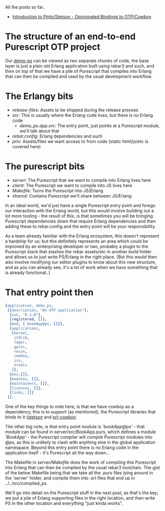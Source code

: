 All the posts so far..

- [Introduction to Pinto/Stetson - Opinionated Bindings to OTP/Cowboy](/entries/introducing-pinto-and-stetson---opinionated-purescript-bindings-to-otp-and-cowboy.html)


The structure of an end-to-end Purescript OTP project
==

Our [demo-ps](https://github.com/id3as/demo-ps) can be viewed as two separate chunks of code, the base layer is just a plain old Erlang application built using rebar3 and such, and then on top of that we have a pile of Purescript that compiles into Erlang that can then be compiled and used by the usual development workflow.

# The Erlangy bits
- *release-files*: Assets to be shipped during the release process
- *src*: This is usually where the Erlang code lives, but there is no Erlang code
    - *demo_ps.app.src*: The entry point, just points at a Purescript module, we'll talk about that
- *rebar.config*: Erlang dependencies and such
- *priv*: Assets/files we want access to from code (static html/js/etc is covered here)

# The purescript bits
- *server*: The Purescript that we want to compile into Erlang lives here
- *client*: The Purescript we want to compile into JS lives here
- *Makefile*: Turns the Purescript into JS/Erlang
- *shared*: Contains Purescript we'll share between JS/Erlang

In an ideal world, we'd just have a single Purescript entry point and forego our interaction with the Erlang world, but this would involve building out a lot more tooling - the result of this, is that sometimes you will be bringing Purescript dependencies down that require Erlang dependencies and then adding these to rebar.config and the entry point will be your responsibility.

As a team already familiar with the Erlang ecosystem, this doesn't represent a hardship for us; but this definitely represents an area which could be improved by an enterprising developer or two, probably a plugin to the Purescript stack that stashes the rebar assets/etc in another build folder and allows us to just write PS/Erlang in the right place. (But this would then also involve modifying our editor plugins to know about this new structure, and as you can already see, it's a lot of work when we have something that is already functional..)

# That entry point then

```erlang
{application, demo_ps,
 [{description, "An OTP application"},
  {vsn, "0.1.0"},
  {registered, []},
  {mod, { bookApp@ps, []}},
  {applications,
   [kernel,
    stdlib,
    lager,
    gproc,
    recon,
    cowboy,
    jsx,
    eredis
   ]},
  {env,[]},
  {modules, []},
  {maintainers, []},
  {licenses, []},
  {links, []}
 ]}.
```

One of the key things to note here, is that we have cowboy as a dependency, this is to support (as mentioned), the Purescript libraries that binds to it ([stetson](https://github.com/id3as/purescript-erl-stetson) and [erl-cowboy](https://github.com/purerl/purescript-erl-cowboy). 

The other big note, is that entry point module is *'bookApp@ps'* - that module can be found in server/src/BookApp.purs, which defines a module *'BookApp'* - the Purescript compiler will compile Purescript modules into *<moduleName>@ps*, as this is unlikely to clash with anything else in the global application namespace. Beyond this entry point there is no Erlang code in the application itself - it's Purescript all the way down...

The Makefile in *server/Makefile* does the work of compiling this Purescript into Erlang that can then be compiled by the usual rebar3 toolchain. The gist of the below Makefile being that we take all the .purs files lying around in the 'server' folder, and compile them into .erl files that end up in ../../src/compiled_ps.

We'll go into detail on the Purescript stuff in the next post, as that's the key; we put a pile of Erlang supporting files in the right location, and then write PS in the other location and everything "just kinda works".
